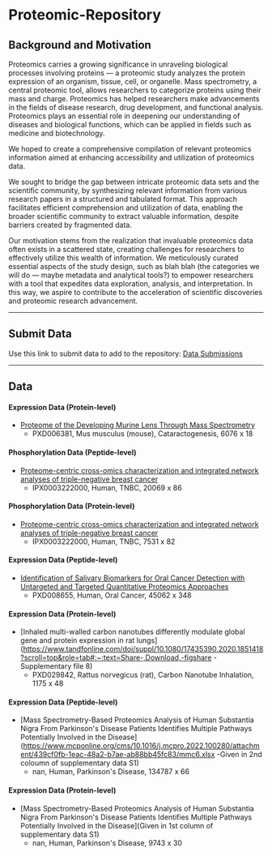 # Proteomic-Repository

## Background and Motivation </h2>

Proteomics carries a growing significance in unraveling biological processes involving proteins — a proteomic study analyzes the protein expression of an organism, tissue, cell, or organelle. Mass spectrometry, a central proteomic tool, allows researchers to categorize proteins using their mass and charge. Proteomics has helped researchers make advancements in the fields of disease research, drug development, and functional analysis. Proteomics plays an essential role in deepening our understanding of diseases and biological functions, which can be applied in fields such as medicine and biotechnology. 

We hoped to create a comprehensive compilation of relevant proteomics information aimed at enhancing accessibility and utilization of proteomics data. 

We sought to bridge the gap between intricate proteomic data sets and the scientific community, by synthesizing relevant information from various research papers in a structured and tabulated format. This approach facilitates efficient comprehension and utilization of data, enabling the broader scientific community to extract valuable information, despite barriers created by fragmented data. 

Our motivation stems from the realization that invaluable proteomics data often exists in a scattered state, creating challenges for researchers to effectively utilize this wealth of information. We meticulously curated essential aspects of the study design, such as blah blah (the categories we will do — maybe metadata and analytical tools?) to empower researchers with a tool that expedites data exploration, analysis, and interpretation. In this way, we aspire to contribute to the acceleration of scientific discoveries and proteomic research advancement.

___
## Submit Data
Use this link to submit data to add to the repository: [Data Submissions](https://forms.gle/iB2HnaXBoyTnCRiN7)
___
## Data

#### Expression Data (Protein-level)
* [Proteome of the Developing Murine Lens Through Mass Spectrometry](https://iovs.arvojournals.org/article.aspx?articleid=2670138)
	* PXD006381, Mus musculus (mouse), Cataractogenesis, 6076 x 18

#### Phosphorylation Data (Peptide-level)
* [Proteome-centric cross-omics characterization and integrated network analyses of triple-negative breast cancer ](https://ars.els-cdn.com/content/image/1-s2.0-S2211124722001875-mmc3.xlsx)
	* IPX0003222000, Human, TNBC, 20069 x 86

#### Phosphorylation Data (Protein-level)
* [Proteome-centric cross-omics characterization and integrated network analyses of triple-negative breast cancer ](https://ars.els-cdn.com/content/image/1-s2.0-S2211124722001875-mmc3.xlsx)
	* IPX0003222000, Human, TNBC, 7531 x 82

#### Expression Data (Peptide-level)
* [Identification of Salivary Biomarkers for Oral Cancer Detection with Untargeted and Targeted Quantitative Proteomics Approaches](https://www.ncbi.nlm.nih.gov/pmc/articles/PMC6731081/bin/152475_0_supp_321762_pqpfdb.xlsx)
	* PXD008655, Human, Oral Cancer, 45062 x 348

#### Expression Data (Protein-level)
* [Inhaled multi-walled carbon nanotubes differently modulate global gene and protein expression in rat lungs](https://www.tandfonline.com/doi/suppl/10.1080/17435390.2020.1851418?scroll=top&role=tab#:~:text=Share-,Download,-figshare -Supplementary file 8)
	* PXD029842, Rattus norvegicus (rat), Carbon Nanotube Inhalation, 1175 x 48

#### Expression Data (Peptide-level)
* [Mass Spectrometry-Based Proteomics Analysis of Human Substantia Nigra From Parkinson's Disease Patients Identifies Multiple Pathways Potentially Involved in the Disease](https://www.mcponline.org/cms/10.1016/j.mcpro.2022.100280/attachment/439cf0fb-1eac-48a2-b7ae-ab88bb45fc83/mmc6.xlsx -Given in 2nd coloumn of supplementary data S1)
	* nan, Human, Parkinson's Disease, 134787 x 66

#### Expression Data (Protein-level)
* [Mass Spectrometry-Based Proteomics Analysis of Human Substantia Nigra From Parkinson's Disease Patients Identifies Multiple Pathways Potentially Involved in the Disease](Given in 1st column of supplementary data S1)
	* nan, Human, Parkinson's Disease, 9743 x 30